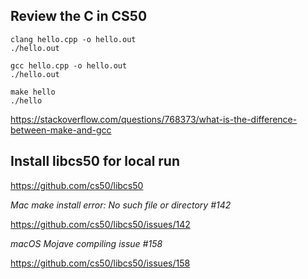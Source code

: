 ## Review the C in CS50

```shell
clang hello.cpp -o hello.out
./hello.out
```

```shell
gcc hello.cpp -o hello.out
./hello.out
```

```shell
make hello
./hello
```

https://stackoverflow.com/questions/768373/what-is-the-difference-between-make-and-gcc

## Install libcs50 for local run

https://github.com/cs50/libcs50

*Mac make install error: No such file or directory #142*

https://github.com/cs50/libcs50/issues/142

*macOS Mojave compiling issue #158*

https://github.com/cs50/libcs50/issues/158

